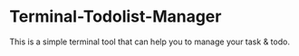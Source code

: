 # Terminal-Todolist-Manager
This is a simple terminal tool that can help you to manage your task &amp; todo.
